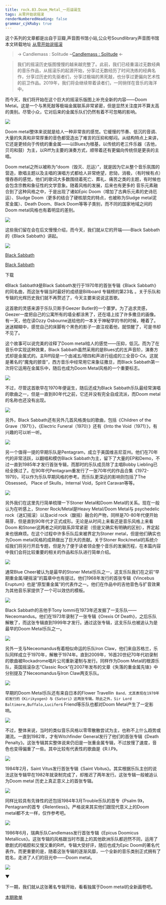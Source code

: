 ```yaml
---
title: rock.83.Doom_Metal_一厄运诞生
tags: 从零开始说摇滚
renderNumberedHeading: false
grammar_cjkRuby: true
---
```


这个系列的文章都是出自于豆瓣,声音图书馆小站,公众号Soundlibrary声音图书馆
本文转载地址 [从零开始说摇滚](https://music.163.com/#/topic?id=43460652)

> -> Candlemass : Solitude
> ~[Candlemass : Solitude](https://music.163.com/song/media/outer/url?id=530920381) <-

>我们的摇滚历史版图慢慢的越来越完整了。此前，我们已经重温过无数经典的音乐作品，从摇滚乐的起源开始，分享过无数经历了时间洗练的经典名作，分享过历史的先驱者们，分享过极端的黑死敲，也分享过更偏向艺术性的前卫作品。2019年，我们将会继续带着读者们，一同徜徉在音乐的海洋中。

而今天，我们将开始在这个巨大的摇滚乐版图上补充全新的内容——Doom Metal。这是一个与黑死敲等极端金属联系非常紧密，但是显然关注度并不算太高的类别。尽管小众，它对后来的金属乐队们仍然有着不可忽略的影响。

![](https://raw.githubusercontent.com/OliverRen/olili_blog_img/master/rock.83.Doom_Metal_一厄运诞生/1637414449396.jpg)

Doom metal整体来说就是给人一种非常丧的感觉。它缓慢的节奏、低沉的音调、大量的失真和非常厚重的音色都营造出了难言的压抑和郁闷。从结构特点上来讲，它还是更倾向于传统的重金属——以Blues为根基，以传统的老三件乐器（吉他，贝司和鼓）为主，以Riff为主要的演奏方式，顺带着还有更偏向传统但是更丧的主唱。

Doom metal之所以被称为“doom（毁灭、厄运）”，就是因为它从整个音乐氛围的营造，歌唱主题以及主唱的演唱方式都给人非常绝望，悲恸，消极，（有时候有点）慢吞吞的感觉。他们的歌词大多数围绕着死亡、葬礼、痛苦之类的主题，有时候也会包含宗教和象征性的文学意象。随着风格的发展，后来也有更多的 音乐元素融合到了这种风格之中，于是出现了诸如Epic Doom（增加了古典乐元素的史诗厄运）、Sludge Doom（更多的结合了硬核朋克的特点，也被称为Sludge metal泥浆金属）、Death Doom、Black Doom等等子类别，而不同的国家地域之间的Doom metal风格也有着明显的差别。

![](https://raw.githubusercontent.com/OliverRen/olili_blog_img/master/rock.83.Doom_Metal_一厄运诞生/1637414449397.jpg)

这些我们留在会在后文慢慢介绍，而今天，我们就从它的开端——Black Sabbath的《Black Sabbath》讲起。

![](https://raw.githubusercontent.com/OliverRen/olili_blog_img/master/rock.83.Doom_Metal_一厄运诞生/1637414449398.jpg)

[Black Sabbath](https://music.163.com/song?id=16837184)

[Black Sabbath](https://music.163.com/artist?id=88160)

<a class="dl">下载</a>

《Black Sabbath》是Black Sabbath发行于1970年的首张专辑《Black Sabbath》的同名曲，而这张专辑当时最好的成绩是Billboard 专辑榜的第23名 。关于乐队和专辑的光辉历史我们就不再赘述了，今天主要来说说这首歌。

这首歌的灵感来源于乐队贝斯手Geezer Butler的一个噩梦。为了追求灵感，Geezer一度把自己的公寓所有的墙全都涂黑了，还在墙上挂了许多撒旦的画像。有一天，他在读Ozzy Osbourne送给他的一本关于神秘学的书的时候，睡着了。迷迷糊糊中，感觉自己的床脚有个黑色的影子一直注视着他，就惊醒了，可是书却不见了。

这个故事可以说完美的诠释了Doom metal给人的感觉——压抑，低沉。而为了在音乐中实现这种效果，Black Sabbath虽然采用的是Blues式的五声音阶，演奏方式却是金属式的。主Riff段是一个由减五/增四和声进行组成的三全音G-C♯。这就是著名的“魔鬼的颤音”，西方音乐中经常用它来象征撒旦，而Black Sabbath第一次将它运用在金属乐中，随后也成为Doom Metal风格的一个重要标志。

![](https://raw.githubusercontent.com/OliverRen/olili_blog_img/master/rock.83.Doom_Metal_一厄运诞生/1637414449399.jpg)

不过，尽管这首歌早在1970年便诞生，随后还成为Black Sabbath乐队最经常演唱的歌曲之一，但是一直到80年代之前，它还并没有完全自成流派，而Doom metal的名称也还没有出现。

![](https://raw.githubusercontent.com/OliverRen/olili_blog_img/master/rock.83.Doom_Metal_一厄运诞生/1637414449416.jpg)

另外，Black Sabbath还有另外几首风格类似的歌曲，包括《Children of the Grave（1971）》，《Electric Funeral（1970）》还有《Into the Void（1971）》，有兴趣的可以听一听。

![](https://raw.githubusercontent.com/OliverRen/olili_blog_img/master/rock.83.Doom_Metal_一厄运诞生/1637414449403.jpg)

另一个值得一提的早期乐队是Pentagram，成立于美国维吉尼亚州。他们在70年代的非常活跃，以翻唱和模仿Black Sabbath为主，留下了大量的EP和Demo，不过一直到1985年才发行首张专辑，而那时的乐队成员除了主唱Bobby Liebling已经全换过了。在90年代Pentagram重发行了一张70年代的作品合集《1972-1979》，可以作为乐队早期风格的参考。而乐队更深远的影响则包括了The Obsessed， Place of Skulls，Internal Void，Spirit Caravan等等。

![](https://raw.githubusercontent.com/OliverRen/olili_blog_img/master/rock.83.Doom_Metal_一厄运诞生/1637414449400.jpg)

另外我们在这里先行简单梳理一下Stoner Metal和Doom Metal的关系。现在一般认为在听感上，Stoner Rock/Metal是Heavy Metal/Doom Metal与 psychedelic rock（迷幻摇滚）以及acid rock（酸摇）融合的产物，同样是70-80年代便开始萌芽，但是直到90年代才正式成形。无论是从时间上来看还是音乐风格上来看Doom 和Stoner这两者之间的联系异常紧密（但是又确实有明确的区别），界定起来也很麻烦。在这个过程中许多乐队后来被界定为Stoner metal，但是他们确实也为Doom metal风格的成熟做出了巨大的贡献。关于Stoner Rock/metal的系统介绍我们将另行开启专题，但是为了便于读者领会整个音乐的发展历程，在本篇内容中我们会将比较重要的相关的作品和乐队进行简单介绍。

![](https://raw.githubusercontent.com/OliverRen/olili_blog_img/master/rock.83.Doom_Metal_一厄运诞生/1637414449401.jpg)

通常Blue Cheer被认为是最早的Stoner Metal乐队之一，这支乐队我们在之前“早期重金属/硬摇滚”的篇章中也有提过。他们1968年发行的首张专辑《Vincebus Eruptum》也是“原型重金属”的代表作之一。他们在作品中的吉他音色与扩音效果为其他音乐家提供了一个可以效仿的模板。

![](https://raw.githubusercontent.com/OliverRen/olili_blog_img/master/rock.83.Doom_Metal_一厄运诞生/1637414449414.jpg)

Black Sabbath的吉他手Tony Iommi在1973年还发掘了一支乐队——Neceomandus。他们在1973年录制了一张专辑《Orexis Of Death》，之后乐队解散了，而这张专辑直到1999年才发行。通过这张专辑，这支乐队也被追认为是最早的Doom Metal乐队之一。

![](https://raw.githubusercontent.com/OliverRen/olili_blog_img/master/rock.83.Doom_Metal_一厄运诞生/1637414449408.jpg)

另外一支与Neceomandus有着相似命运的乐队Iron Claw，他们来自苏格兰，乐队同样成立于1970年，解散于1974年。直到2009年，16首20世纪70年代初录制的歌曲被Rockadrome唱片公司重新灌制与发行。同样作为Doom Metal的根源乐队，英国摇滚杂志“Classic Rock”在2007年发布的文章《失落的重金属先锋》中分别提及了Neceomandus与Iron Claw两支乐队。

![](https://raw.githubusercontent.com/OliverRen/olili_blog_img/master/rock.83.Doom_Metal_一厄运诞生/1637414449415.jpg)

早期的Doom Metal乐队还有来自日本的Flower Travellin` Band，尤其表现在1970年初发行的《Kirikyogen》与《Satori》这两张专辑。除此之外，Sir Lord Baltimore,Buffalo,Lucifer`s Friend等乐队也都对Doom Metal产生了一定影响。

![](https://raw.githubusercontent.com/OliverRen/olili_blog_img/master/rock.83.Doom_Metal_一厄运诞生/1637414449402.jpg)

不过，整体来说，当时的类似音乐风格以零零散散尝试为主，也称不上什么趋势或潮流。一直到1982年，才有Witchfinder General发行了他们的首张专辑《Death Penalty》。这张专辑其实整体说来仍旧是一张重金属专辑，不过放慢了速度，音色也变得偏重了一些。其中比较有代表性的歌曲是《R.I.P》。

![](https://raw.githubusercontent.com/OliverRen/olili_blog_img/master/rock.83.Doom_Metal_一厄运诞生/1637414449409.jpg)

1984年2月，Saint Vitus发行首张专辑《Saint Vbitus》。其实根据乐队主创的说法这张专辑早在1982年就录制完成了，却推迟了两年发行。这张专辑一般被追认为Doom metal 历史上真正意义上的首张专辑。

![](https://raw.githubusercontent.com/OliverRen/olili_blog_img/master/rock.83.Doom_Metal_一厄运诞生/1637414449410.png)

同样比较具有先锋性的还包括1984年3月Trouble乐队的首专《Psalm 9》，Pentagram的首专《Relentless》。严格说来其实他们跟现代意义上的Doom metal都不太一样，仅作参考吧。

![](https://raw.githubusercontent.com/OliverRen/olili_blog_img/master/rock.83.Doom_Metal_一厄运诞生/1637414449411.jpg)

1986年6月，瑞典乐队Candlemass发行首张专辑《Epicus Doomicus Metallicus》。这张专辑的风格跟当时市面上的其他欧洲乐队都迥然不同，运用了歌剧式的唱腔和又慢又重的Riff。专辑大受好评，随后也成为Epic Doom的著名代表作。而更重要的是，随着这张专辑的逐渐风靡，一个全新的音乐类别正式拥有了姓名，走进了人们的目光中——Doom metal。

![](https://raw.githubusercontent.com/OliverRen/olili_blog_img/master/rock.83.Doom_Metal_一厄运诞生/1637414449412.jpg)

▼

下一期，我们就从这张著名专辑开始，看看独属于Doom metal的全新画卷吧。

[本期歌单](https://music.163.com/#/playlist?id=2618582588&userid=367339374)
